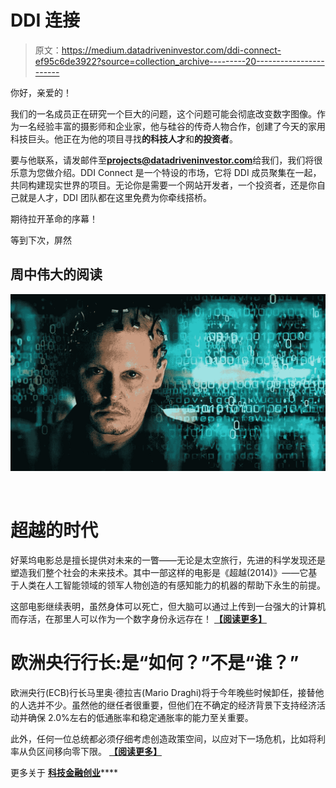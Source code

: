 # DDI 连接

> 原文：<https://medium.datadriveninvestor.com/ddi-connect-ef95c6de3922?source=collection_archive---------20----------------------->

你好，亲爱的！

我们的一名成员正在研究一个巨大的问题，这个问题可能会彻底改变数字图像。作为一名经验丰富的摄影师和企业家，他与硅谷的传奇人物合作，创建了今天的家用科技巨头。他正在为他的项目寻找**的科技人才**和**的投资者**。

要与他联系，请发邮件至**projects@datadriveninvestor.com**给我们，我们将很乐意为您做介绍。DDI Connect 是一个特设的市场，它将 DDI 成员聚集在一起，共同构建现实世界的项目。无论你是需要一个网站开发者，一个投资者，还是你自己就是人才，DDI 团队都在这里免费为你牵线搭桥。​

期待拉开革命的序幕！

等到下次，屏然

## 周中伟大的阅读

![](img/97498d4f9c51a874507f2f2b503901e7.png)

​

# 超越的时代

好莱坞电影总是擅长提供对未来的一瞥——无论是太空旅行，先进的科学发现还是塑造我们整个社会的未来技术。其中一部这样的电影是《超越(2014)》——它基于人类在人工智能领域的领军人物创造的有感知能力的机器的帮助下永生的前提。

这部电影继续表明，虽然身体可以死亡，但大脑可以通过上传到一台强大的计算机而存活，在那里人可以作为一个数字身份永远存在！ [**【阅读更多】**](https://www.datadriveninvestor.com/2019/06/25/the-age-of-transcendence/)

# 欧洲央行行长:是“如何？”不是“谁？”​

欧洲央行(ECB)行长马里奥·德拉吉(Mario Draghi)将于今年晚些时候卸任，接替他的人选并不少。虽然他的继任者很重要，但他们在不确定的经济背景下支持经济活动并确保 2.0%左右的低通胀率和稳定通胀率的能力至关重要。

此外，任何一位总统都必须仔细考虑创造政策空间，以应对下一场危机，比如将利率从负区间移向零下限。 [**【阅读更多】**](https://www.datadriveninvestor.com/2019/06/25/the-age-of-transcendence/)

更多关于 [**科技**](https://www.datadriveninvestor.com/category/ai)**[**金融**](https://www.datadriveninvestor.com/category/investing-strategies/)**[**创业**](https://www.datadriveninvestor.com/category/startup)****